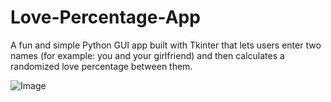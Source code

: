 # Love-Percentage-App
A fun and simple Python GUI app built with Tkinter that lets users enter two names (for example: you and your girlfriend) and then calculates a randomized love percentage between them.

![Image](https://github.com/user-attachments/assets/4e374f2b-ac7c-4b25-a3b6-53f174fceaae)
